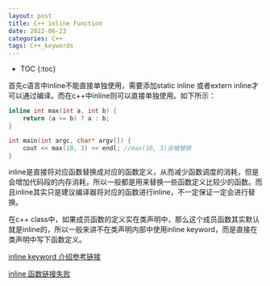 ```yaml
---
layout: post
title: C++ inline Function
date: 2022-06-23
categories: C++
tags: C++_keywords
---
```


* TOC
{:toc}

首先c语言中inline不能直接单独使用，需要添加static inline 或者extern inline才可以通过编译。而在c++中inline则可以直接单独使用。如下所示：

```cpp
inline int max(int a, int b) {
    return (a >= b) ? a : b;
}

int main(int argc, char* argv[]) {
    cout << max(10, 3) << endl; //max(10, 3)会被替换
}
```

inline是直接将对应函数替换成对应的函数定义，从而减少函数调度的消耗，但是会增加代码段的内存消耗，所以一般都是用来替换一些函数定义比较少的函数。而且inline其实只是建议编译器将对应的函数进行inline，不一定保证一定会进行替换。

在c++ class中，如果成员函数的定义实在类声明中，那么这个成员函数其实默认就是inline的，所以一般来讲不在类声明内部中使用inline keyword，而是直接在类声明中写下函数定义。

[inline keyword 介绍参考链接](https://www.geeksforgeeks.org/inline-functions-cpp/#:~:text=C%2B%2B%20provides%20an%20inline%20functions%20to%20reduce%20the,performed%20by%20the%20C%2B%2B%20compiler%20at%20compile%20time.)

[inline 函数链接失败](https://stackoverflow.com/questions/23185229/inline-functions-link-error-c)
